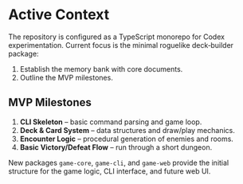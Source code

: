 # Active Context

The repository is configured as a TypeScript monorepo for Codex experimentation. Current focus is the minimal roguelike deck‑builder package:

1. Establish the memory bank with core documents.
2. Outline the MVP milestones.

## MVP Milestones
1. **CLI Skeleton** – basic command parsing and game loop.
2. **Deck & Card System** – data structures and draw/play mechanics.
3. **Encounter Logic** – procedural generation of enemies and rooms.
4. **Basic Victory/Defeat Flow** – run through a short dungeon.

New packages `game-core`, `game-cli`, and `game-web` provide the initial structure for the game logic, CLI interface, and future web UI.
